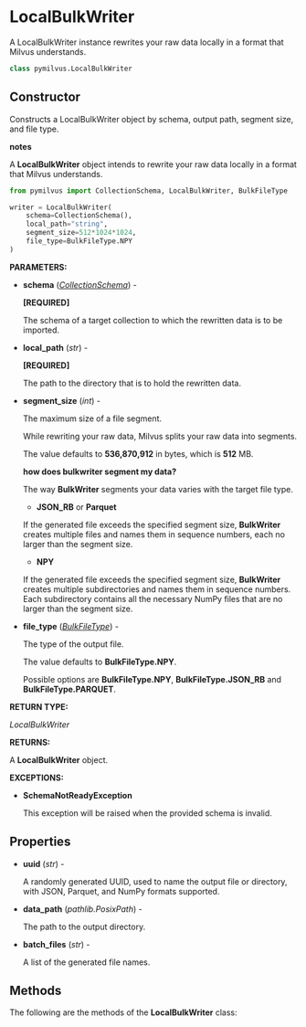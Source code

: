 # LocalBulkWriter

A LocalBulkWriter instance rewrites your raw data locally in a format that Milvus understands.

```python
class pymilvus.LocalBulkWriter
```

## Constructor

Constructs a LocalBulkWriter object by schema, output path, segment size, and file type.

<div class="admonition note">

<p><b>notes</b></p>

<p>A <strong>LocalBulkWriter</strong> object intends to rewrite your raw data locally in a format that Milvus understands.</p>

</div>

```python
from pymilvus import CollectionSchema, LocalBulkWriter, BulkFileType

writer = LocalBulkWriter(
    schema=CollectionSchema(),
    local_path="string",
    segment_size=512*1024*1024,
    file_type=BulkFileType.NPY
)
```

**PARAMETERS:**

- **schema** (*[CollectionSchema](../../ORM/CollectionSchema/CollectionSchema.md)*) -

    **[REQUIRED]**

    The schema of a target collection to which the rewritten data is to be imported.

- **local_path** (*str*) -

    **[REQUIRED]**

    The path to the directory that is to hold the rewritten data.

- **segment_size** (*int*) -

    The maximum size of a file segment.

    While rewriting your raw data, Milvus splits your raw data into segments.

    The value defaults to **536,870,912** in bytes, which is **512** MB.

    <div class="admonition note">

    <p><b>how does bulkwriter segment my data?</b></p>

    <p>The way <strong>BulkWriter</strong> segments your data varies with the target file type.</p>
    <ul>
    <li><strong>JSON_RB</strong> or <strong>Parquet</strong></li>
    </ul>
    <p>If the generated file exceeds the specified segment size, <strong>BulkWriter</strong> creates multiple files and names them in sequence numbers, each no larger than the segment size.</p>
    <ul>
    <li><strong>NPY</strong></li>
    </ul>
    <p>If the generated file exceeds the specified segment size, <strong>BulkWriter</strong> creates multiple subdirectories and names them in sequence numbers. Each subdirectory contains all the necessary NumPy files that are no larger than the segment size.</p>

    </div>

- **file_type** (*[BulkFileType](../BulkFileType.md)*) -

    The type of the output file.

    The value defaults to **BulkFileType.NPY**. 

    Possible options are **BulkFileType.NPY**, **BulkFileType.JSON_RB** and **BulkFileType.PARQUET**.

**RETURN TYPE:**

*LocalBulkWriter*

**RETURNS:**

A **LocalBulkWriter** object.

**EXCEPTIONS:**

- **SchemaNotReadyException**

    This exception will be raised when the provided schema is invalid.

## Properties

- **uuid** (*str*) -

    A randomly generated UUID, used to name the output file or directory, with JSON, Parquet, and NumPy formats supported.

- **data_path** (*pathlib.PosixPath*) -

    The path to the output directory.

- **batch_files** (*str*) -

    A list of the generated file names.

## Methods

The following are the methods of the **LocalBulkWriter** class:

